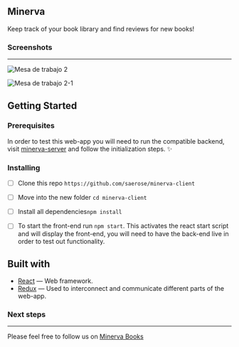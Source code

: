 ## Minerva

Keep track of your book library and find reviews for new books!

### Screenshots

------

![Mesa de trabajo 2](https://i.imgur.com/ClWQiSH.png)

![Mesa de trabajo 2-1](https://i.imgur.com/NNVOMLw.png)

## Getting Started
### Prerequisites

In order to test this web-app you will need to run the compatible backend, visit [minerva-server](https://github.com/saerose/minerva-server) and follow the initialization steps. ✨

### Installing

- [ ] Clone this repo `https://github.com/saerose/minerva-client`
- [ ] Move into the new folder `cd minerva-client`
- [ ] Install all dependencies`npm install`
- [ ] To start the front-end run `npm start`. This activates the react start script and will display the front-end, you will need to have the back-end live in order to test out functionality.


## Built with

- [React](https://reactjs.org/) — Web framework.
- [Redux](https://redux.js.org/) — Used to interconnect and communicate different parts of the web-app.

### Next steps
------

Please feel free to follow us on [Minerva Books](https://github.com/Minerva-Books)
